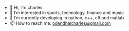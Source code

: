 - 👋 Hi, I’m charles
- 👀 I’m interested in sports, technology, finance and music
- 🌱 I’m currently developing in python, c++, c# and matlab
- 📫 How to reach me: odendhalcharles@gmail.com

<!---
coasensi/coasensi is a ✨ special ✨ repository because its `README.md` (this file) appears on your GitHub profile.
You can click the Preview link to take a look at your changes.
--->
